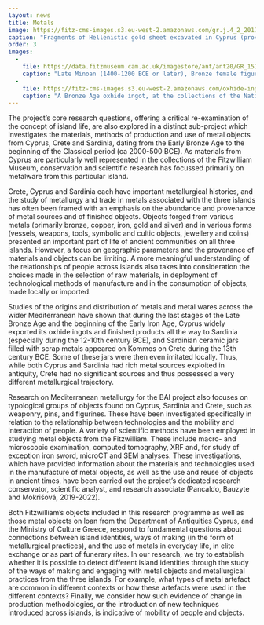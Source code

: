 ```yaml
---
layout: news
title: Metals
image: https://fitz-cms-images.s3.eu-west-2.amazonaws.com/gr.j.4_2_201706_sjc288_dc1-1-.jpg
caption: "Fragments of Hellenistic gold sheet excavated in Cyprus (provenance of gold unknown). An important dimension of the research conducted as part of the Being an Islander project is the scientific analysis of metal objects and metal fragments with relevance to the provenance of their materials, manufacture and use in Antiquity."
order: 3
images:
  -
    file: https://data.fitzmuseum.cam.ac.uk/imagestore/ant/ant20/GR_151_1864_283_29.jpg
    caption: "Late Minoan (1400-1200 BCE or later), Bronze female figurine of a worshipper. Bronze Age Cypriot and Minoan figurines make up the core of the research analysis on ancient metals, a collaboration between the Fitzwilliam Museum and the McDonald Institute for Archaeological research, Cambridge. Cambridge."
  -
    file: https://fitz-cms-images.s3.eu-west-2.amazonaws.com/oxhide-ingots-sardinia_n-1-.jpg
    caption: "A Bronze Age oxhide ingot, at the collections of the National Archaeological Museum of Cagliari, Sardinia. Photo @ Christophilopoulou 2020"
---
```


The project’s core research questions, offering a critical re-examination of the concept of island life, are also explored in a distinct sub-project which investigates the materials, methods of production and use of metal objects from Cyprus, Crete and Sardinia, dating from the Early Bronze Age to the beginning of the Classical period (ca 2000-500 BCE). As materials from Cyprus are particularly well represented in the collections of the Fitzwilliam Museum, conservation and scientific research has focussed primarily on metalware from this particular island.

Crete, Cyprus and Sardinia each have important metallurgical histories, and the study of metallurgy and trade in metals associated with the three islands has often been framed with an emphasis on the abundance and provenance of metal sources and of finished objects. Objects forged from various metals (primarily bronze, copper, iron, gold and silver) and in various forms (vessels, weapons, tools, symbolic and cultic objects, jewellery and coins) presented an important part of life of ancient communities on all three islands. However, a focus on geographic parameters and the provenance of materials and objects can be limiting. A more meaningful understanding of the relationships of people across islands also takes into consideration the choices made in the selection of raw materials, in deployment of technological methods of manufacture and in the consumption of objects, made locally or imported.

Studies of the origins and distribution of metals and metal wares across the wider Mediterranean have shown that during the last stages of the Late Bronze Age and the beginning of the Early Iron Age, Cyprus widely exported its oxhide ingots and finished products all the way to Sardinia (especially during the 12-10th century BCE), and Sardinian ceramic jars filled with scrap metals appeared on Kommos on Crete during the 13th century BCE. Some of these jars were then even imitated locally. Thus, while both Cyprus and Sardinia had rich metal sources exploited in antiquity, Crete had no significant sources and thus possessed a very different metallurgical trajectory. 

Research on Mediterranean metallurgy for the BAI project also focuses on typological groups of objects found on Cyprus, Sardinia and Crete, such as weaponry, pins, and figurines. These have been investigated specifically in relation to the relationship between technologies and the mobility and interaction of people. A variety of scientific methods have been employed in studying metal objects from the Fitzwilliam. These include macro- and microscopic examination, computed tomography, XRF and, for study of exception iron sword, microCT and SEM analyses. These investigations, which have provided information about the materials and technologies used in the manufacture of metal objects, as well as the use and reuse of objects in ancient times, have been carried out the project’s dedicated research conservator, scientific analyst, and research associate (Pancaldo, Bauzyte and Mokrišová, 2019-2022).

Both Fitzwilliam’s objects included in this research programme as well as those metal objects on loan from the Department of Antiquities Cyprus, and the Ministry of Culture Greece, respond to fundamental questions about connections between island identities, ways of making (in the form of metallurgical practices), and the use of metals in everyday life, in elite exchange or as part of funerary rites. In our research, we try to establish whether it is possible to detect different island identities through the study of the ways of making and engaging with metal objects and metallurgical practices from the three islands. For example, what types of metal artefact are common in different contexts or how these artefacts were used in the different contexts? Finally, we consider how such evidence of change in production methodologies, or the introduction of new techniques introduced across islands, is indicative of mobility of people and objects. 
